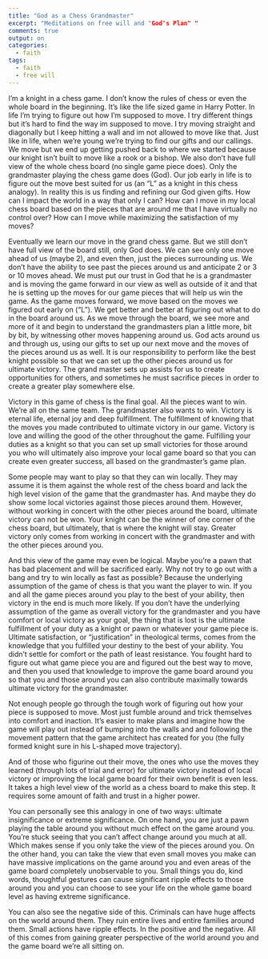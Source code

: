 ```yaml
---
title: "God as a Chess Grandmaster"
excerpt: "Meditations on free will and "God's Plan" "
comments: true
output: on
categories:
  - faith
tags:
  - faith
  - free will
---
```


I’m a knight in a chess game. I don’t know the rules of chess or even the whole board in the beginning. It’s like the life sized game in Harry Potter. In life I’m trying to figure out how I’m supposed to move. I try different things but it’s hard to find the way im supposed to move. I try moving straight and diagonally but I keep hitting a wall and im not allowed to move like that. Just like in life, when we’re young we’re trying to find our gifts and our callings. We move but we end up getting pushed back to where we started because our knight isn’t built to move like a rook or a bishop. We also don’t have full view of the whole chess board (no single game piece does). Only the grandmaster playing the chess game does (God). Our job early in life is to figure out the move best suited for us (an “L” as a knight in this chess analogy). In reality this is us finding and refining our God given gifts. How can I impact the world in a way that only I can? How can I move in my local chess board based on the pieces that are around me that I have virtually no control over? How can I move while maximizing the satisfaction of my moves?

Eventually we learn our move in the grand chess game. But we still don’t have full view of the board still, only God does. We can see only one move ahead of us (maybe 2), and even then, just the pieces surrounding us. We don’t have the ability to see past the pieces around us and anticipate 2 or 3 or 10 moves ahead. We must put our trust in God that he is a grandmaster and is moving the game forward in our view as well as outside of it and that he is setting up the moves for our game pieces that will help us win the game. As the game moves forward, we move based on the moves we figured out early on (“L”). We get better and better at figuring out what to do in the board around us. As we move through the board, we see more and more of it and begin to understand the grandmasters plan a little more, bit by bit, by witnessing other moves happening around us. God acts around us and through us, using our gifts to set up our next move and the moves of the pieces around us as well. It is our responsibility to perform like the best knight possible so that we can set up the other pieces around us for ultimate victory. The grand master sets up assists for us to create opportunities for others, and sometimes he must sacrifice pieces in order to create a greater play somewhere else.

Victory in this game of chess is the final goal. All the pieces want to win. We’re all on the same team. The grandmaster also wants to win. Victory is eternal life, eternal joy and deep fulfillment. The fulfillment of knowing that the moves you made contributed to ultimate victory in our game. Victory is love and willing the good of the other throughout the game. Fulfilling your duties as a knight so that you can set up small victories for those around you who will ultimately also improve your local game board so that you can create even greater success, all based on the grandmaster’s game plan.

Some people may want to play so that they can win locally. They may assume it is them against the whole rest of the chess board and lack the high level vision of the game that the grandmaster has. And maybe they do show some local victories against those pieces around them. However, without working in concert with the other pieces around the board, ultimate victory can not be won. Your knight can be the winner of one corner of the chess board, but ultimately, that is where the knight will stay. Greater victory only comes from working in concert with the grandmaster and with the other pieces around you.

And this view of the game may even be logical. Maybe you’re a pawn that has bad placement and will be sacrificed early. Why not try to go out with a bang and try to win locally as fast as possible? Because the underlying assumption of the game of chess is that you want the player to win. If you and all the game pieces around you play to the best of your ability, then victory in the end is much more likely. If you don’t have the underlying assumption of the game as overall victory for the grandmaster and you have comfort or local victory as your goal, the thing that is lost is the ultimate fulfillment of your duty as a knight or pawn or whatever your game piece is. Ultimate satisfaction, or “justification” in theological terms, comes from the knowledge that you fulfilled your destiny to the best of your ability. You didn’t settle for comfort or the path of least resistance. You fought hard to figure out what game piece you are and figured out the best way to move, and then you used that knowledge to improve the game board around you so that you and those around you can also contribute maximally towards ultimate victory for the grandmaster.

Not enough people go through the tough work of figuring out how your piece is supposed to move. Most just fumble around and trick themselves into comfort and inaction. It’s easier to make plans and imagine how the game will play out instead of bumping into the walls and and following the movement pattern that the game architect has created for you (the fully formed knight sure in his L-shaped move trajectory).

And of those who figurine out their move, the ones who use the moves they learned (through lots of trial and error) for ultimate victory instead of local victory or improving the local game board for their own benefit is even less. It takes a high level view of the world as a chess board to make this step. It requires some amount of faith and trust in a higher power.

You can personally see this analogy in one of two ways: ultimate insignificance or extreme significance. On one hand, you are just a pawn playing the table around you without much effect on the game around you. You’re stuck seeing that you can’t affect change around you much at all. Which makes sense if you only take the view of the pieces around you. On the other hand, you can take the view that even small moves you make can have massive implications on the game around you and even areas of the game board completely unobservable to you. Small things you do, kind words, thoughtful gestures can cause significant ripple effects to those around you and you can choose to see your life on the whole game board level as having extreme significance.

You can also see the negative side of this. Criminals can have huge affects on the world around them. They ruin entire lives and entire families around them. Small actions have ripple effects. In the positive and the negative. All of this comes from gaining greater perspective of the world around you and the game board we’re all sitting on.
